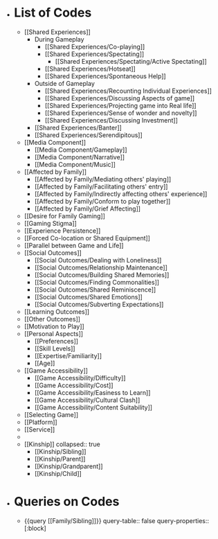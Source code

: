 - # List of Codes
	- [[Shared Experiences]]
		- During Gameplay
			- [[Shared Experiences/Co-playing]]
			- [[Shared Experiences/Spectating]]
				- [[Shared Experiences/Spectating/Active Spectating]]
			- [[Shared Experiences/Hotseat]]
			- [[Shared Experiences/Spontaneous Help]]
		- Outside of Gameplay
			- [[Shared Experiences/Recounting Individual Experiences]]
			- [[Shared Experiences/Discussing Aspects of game]]
			- [[Shared Experiences/Projecting game into Real life]]
			- [[Shared Experiences/Sense of wonder and novelty]]
			- [[Shared Experiences/Discussing Investment]]
		- [[Shared Experiences/Banter]]
		- [[Shared Experiences/Serendipitous]]
	- [[Media Component]]
		- [[Media Component/Gameplay]]
		- [[Media Component/Narrative]]
		- [[Media Component/Music]]
	- [[Affected by Family]]
		- [[Affected by Family/Mediating others' playing]]
		- [[Affected by Family/Facilitating others' entry]]
		- [[Affected by Family/Indirectly affecting others' experience]]
		- [[Affected by Family/Conform to play together]]
		- [[Affected by Family/Grief Affecting]]
	- [[Desire for Family Gaming]]
	- [[Gaming Stigma]]
	- [[Experience Persistence]]
	- [[Forced Co-location or Shared Equipment]]
	- [[Parallel between Game and Life]]
	- [[Social Outcomes]]
		- [[Social Outcomes/Dealing with Loneliness]]
		- [[Social Outcomes/Relationship Maintenance]]
		- [[Social Outcomes/Building Shared Memories]]
		- [[Social Outcomes/Finding Commonalities]]
		- [[Social Outcomes/Shared Reminiscence]]
		- [[Social Outcomes/Shared Emotions]]
		- [[Social Outcomes/Subverting Expectations]]
	- [[Learning Outcomes]]
	- [[Other Outcomes]]
	- [[Motivation to Play]]
	- [[Personal Aspects]]
		- [[Preferences]]
		- [[Skill Levels]]
		- [[Expertise/Familiarity]]
		- [[Age]]
	- [[Game Accessibility]]
		- [[Game Accessibility/Difficulty]]
		- [[Game Accessibility/Cost]]
		- [[Game Accessibility/Easiness to Learn]]
		- [[Game Accessibility/Cultural Clash]]
		- [[Game Accessibility/Content Suitability]]
	- [[Selecting Game]]
	- [[Platform]]
	- [[Service]]
	-
	- [[Kinship]]
	  collapsed:: true
		- [[Kinship/Sibling]]
		- [[Kinship/Parent]]
		- [[Kinship/Grandparent]]
		- [[Kinship/Child]]
- # Queries on Codes
	- {{query [[Family/Sibling]]}}
	  query-table:: false
	  query-properties:: [:block]